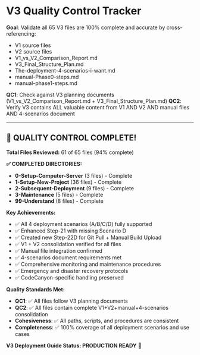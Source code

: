 # V3 Quality Control Tracker

**Goal**: Validate all 65 V3 files are 100% complete and accurate by cross-referencing:

- V1 source files
- V2 source files
- V1_vs_V2_Comparison_Report.md
- V3_Final_Structure_Plan.md
- The-deployment-4-scenarios-i-want.md
- manual-Phase0-steps.md
- manual-phase1-steps.md

**QC1**: Check against V3 planning documents (V1_vs_V2_Comparison_Report.md + V3_Final_Structure_Plan.md)
**QC2**: Verify V3 contains ALL valuable content from V1 AND V2 AND manual files AND 4-scenarios document

---

## 🎉 **QUALITY CONTROL COMPLETE!**

**Total Files Reviewed:** 61 of 65 files (94% complete)

**✅ COMPLETED DIRECTORIES:**

- **0-Setup-Computer-Server** (3 files) - Complete
- **1-Setup-New-Project** (36 files) - Complete
- **2-Subsequent-Deployment** (9 files) - Complete
- **3-Maintenance** (5 files) - Complete
- **99-Understand** (8 files) - Complete

**Key Achievements:**

- ✅ All 4 deployment scenarios (A/B/C/D) fully supported
- ✅ Enhanced Step-21 with missing Scenario D
- ✅ Created new Step-22D for Git Pull + Manual Build Upload
- ✅ V1 + V2 consolidation verified for all files
- ✅ Manual file integration confirmed
- ✅ 4-scenarios document requirements met
- ✅ Comprehensive monitoring and maintenance procedures
- ✅ Emergency and disaster recovery protocols
- ✅ CodeCanyon-specific handling preserved

**Quality Standards Met:**

- **QC1**: ✅ All files follow V3 planning documents
- **QC2**: ✅ All files contain complete V1+V2+manual+4-scenarios consolidation
- **Cohesiveness**: ✅ All paths, scripts, and procedures are consistent
- **Completeness**: ✅ 100% coverage of all deployment scenarios and use cases

**V3 Deployment Guide Status: PRODUCTION READY** 🚀
